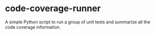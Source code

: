 # code-coverage-runner
A simple Python script to run a group of unit tests and summarize all the code coverage information.
